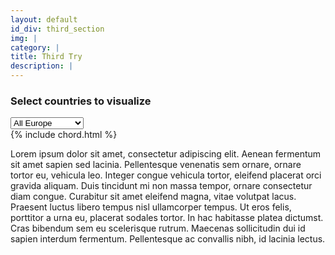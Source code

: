 ```yaml
---
layout: default
id_div: third_section
img: |
category: |
title: Third Try
description: |
---
```

### Select countries to visualize
<!-- <div class="row">
  <div id="france-selector" class="col-sm-2 select-country vcenter">
    <img id="france-logo" class="svg" src="france_shape.svg" width="300px" height="300px"/>
    <p style="color:blue" class="country-name">France</p>
  </div>
</div>
<div id="toshow" class="row" style="display:none">
  Some text...
</div>

<script>

$("#france-selector").click(function() {
  $("#toshow").show();
}); -->

<div class="row">
  <div class="col-sm-1">
    <select id="chord_countries">
      <option value="Europe" selected>All Europe</option>
      <option value="France">France</option>
      <option value="Germany">Germany</option>
      <option value="Italy">Italy</option>
      <option value="Spain">Spain</option>
      <option value="UK">United Kingdom</option>
    </select>
  </div>
  <div class="col-sm-5" id="chord_box">
    <div id="Europe_chord">
      {% include chord.html %}
    </div>
    <div id="France_chord" style="display:none">
      {% include chord_fr.html %}
    </div>
    <div id="Germany_chord" style="display:none">
      {% include chord_ge.html %}
    </div>
    <div id="Italy_chord" style="display:none">
      {% include chord_it.html %}
    </div>
    <div id="Spain_chord" style="display:none">
      {% include chord_es.html %}
    </div>
    <div id="UK_chord" style="display:none">
      {% include chord_uk.html %}
    </div>
  </div>
  <div class="col-sm-5">
    <p>Lorem ipsum dolor sit amet, consectetur adipiscing elit. Aenean fermentum sit amet sapien sed lacinia. Pellentesque venenatis sem ornare, ornare tortor eu, vehicula leo. Integer congue vehicula tortor, eleifend placerat orci gravida aliquam. Duis tincidunt mi non massa tempor, ornare consectetur diam congue. Curabitur sit amet eleifend magna, vitae volutpat lacus. Praesent luctus libero tempus nisl ullamcorper tempus. Ut eros felis, porttitor a urna eu, placerat sodales tortor. In hac habitasse platea dictumst. Cras bibendum sem eu scelerisque rutrum. Maecenas sollicitudin dui id sapien interdum fermentum. Pellentesque ac convallis nibh, id lacinia lectus. </p>
  </div>
  
</div>


<!-- </script> -->

<script>
$(document).ready(function() {

  $(".bk-toolbar").parent().css('backgroundColor', '#f8f8f8');
  active_chord = "#Europe_chord";
  $('#chord_countries').change(function(){

    $(active_chord).hide();
    active_chord = "#".concat($('#chord_countries').val(), "_chord");
    $(active_chord).show();
    
  })
});
</script>